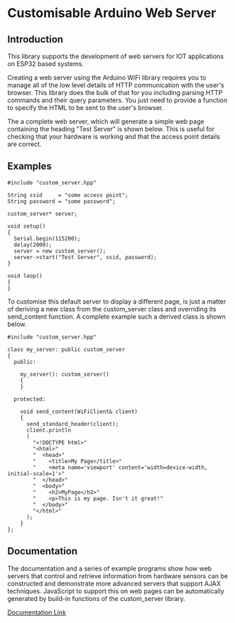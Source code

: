# Customisable Arduino Web Server #

## Introduction ##

This library supports the development of web servers for IOT applications 
on ESP32 based systems.

Creating a web server using the Arduino WiFi library requires you to manage 
all of the low level details of HTTP communication with the user's browser. 
This library does the bulk of that for you including parsing HTTP commands 
and their query parameters. You just need to provide a function to specify 
the HTML to be sent to the user's browser. 

The a complete web server, which will generate a simple web page containing the 
heading "Test Server" is shown below. This is useful for checking that your 
hardware is working and that the access point details are correct.

## Examples ##

```
#include "custom_server.hpp"
 
String ssid     = "some access point";
String password = "some password";
 
custom_server* server;
 
void setup()
{
  Serial.begin(115200);
  delay(2000);
  server = new custom_server();
  server->start("Test Server", ssid, password);
}
 
void loop()
{
}
```

To customise this default server to display a different page, is just a 
matter of deriving a new class from the custom_server class and
overriding its send_content function. A complete example such a derived class
is shown below.

```
#include "custom_server.hpp"
 
class my_server: public custom_server
{
  public:
 
    my_server(): custom_server()
    {
    }
 
  protected:
 
    void send_content(WiFiClient& client)
    {
      send_standard_header(client);
      client.println
      (
        "<!DOCTYPE html>"
        "<html>"
        "  <head>"
        "    <title>My Page</title>"
        "    <meta name='viewport' content='width=device-width, initial-scale=1'>"
        "  </head>"
        "  <body>"
        "    <h2>MyPage</h2>"
        "    <p>This is my page. Isn't it great!"
        "  </body>"
        "</html>"
      );
    }
}; 
```

## Documentation ##

The documentation and a series of example programs show how web servers that
control and retrieve information from hardware sensors can be constructed
and demonstrate more advanced servers that support AJAX techniques. JavaScript 
to support this on web pages can be automatically generated by build-in
functions of the custom_server library. 

[Documentation Link](https://carinasagittarius.co.uk/articles/Custom-Server/docs/)